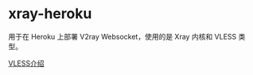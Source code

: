 # xray-heroku
用于在 Heroku 上部署 V2ray Websocket，使用的是 Xray 内核和 VLESS 类型。

[VLESS介绍](https://www.v2fly.org/config/protocols/vless.html)